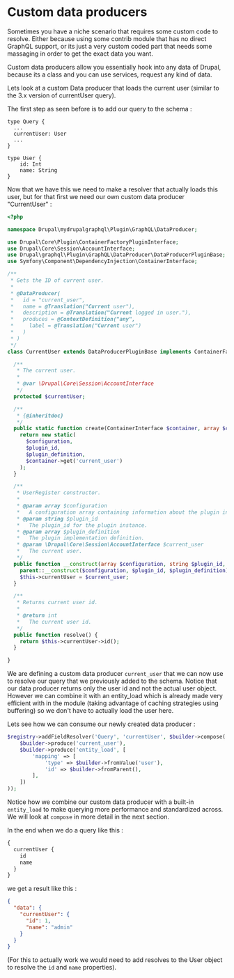 # Custom data producers

Sometimes you have a niche scenario that requires some custom code to resolve. Either because using some contrib module that has no direct GraphQL support, or its just a very custom coded part that needs some massaging in order to get the exact data you want.

Custom data producers allow you essentially hook into any data of Drupal, because its a class and you can use services, request any kind of data.

Lets look at a custom Data producer that loads the current user (similar to the 3.x version of currentUser query).

The first step as seen before  is to add our query to the schema : 

``` 
type Query {
  ...
  currentUser: User
  ...
}

type User {
    id: Int
    name: String
}
```

Now that we have this we need to make a resolver that actually loads this user, but for that first we need our own custom data producer "CurrentUser" : 

```php
<?php

namespace Drupal\mydrupalgraphql\Plugin\GraphQL\DataProducer;

use Drupal\Core\Plugin\ContainerFactoryPluginInterface;
use Drupal\Core\Session\AccountInterface;
use Drupal\graphql\Plugin\GraphQL\DataProducer\DataProducerPluginBase;
use Symfony\Component\DependencyInjection\ContainerInterface;

/**
 * Gets the ID of current user.
 *
 * @DataProducer(
 *   id = "current_user",
 *   name = @Translation("Current user"),
 *   description = @Translation("Current logged in user."),
 *   produces = @ContextDefinition("any",
 *     label = @Translation("Current user")
 *   )
 * )
 */
class CurrentUser extends DataProducerPluginBase implements ContainerFactoryPluginInterface {

  /**
   * The current user.
   *
   * @var \Drupal\Core\Session\AccountInterface
   */
  protected $currentUser;

  /**
   * {@inheritdoc}
   */
  public static function create(ContainerInterface $container, array $configuration, $plugin_id, $plugin_definition) {
    return new static(
      $configuration,
      $plugin_id,
      $plugin_definition,
      $container->get('current_user')
    );
  }

  /**
   * UserRegister constructor.
   *
   * @param array $configuration
   *   A configuration array containing information about the plugin instance.
   * @param string $plugin_id
   *   The plugin_id for the plugin instance.
   * @param array $plugin_definition
   *   The plugin implementation definition.
   * @param \Drupal\Core\Session\AccountInterface $current_user
   *   The current user.
   */
  public function __construct(array $configuration, string $plugin_id, array $plugin_definition, AccountInterface $current_user) {
    parent::__construct($configuration, $plugin_id, $plugin_definition);
    $this->currentUser = $current_user;
  }

  /**
   * Returns current user id.
   *
   * @return int
   *   The current user id.
   */
  public function resolve() {
    return $this->currentUser->id();
  }

}

```

We are defining a custom data producer `current_user` that we can now use to resolve our query that we previously added to the schema.  Notice that our data producer returns only the user id and not the actual user object. However we can combine it with an entity_load which is already made very efficient with in the module (taking advantage of caching strategies using buffering) so we don't have to actually load the user here.

Lets see how we can consume our newly created data producer : 

```php
$registry->addFieldResolver('Query', 'currentUser', $builder->compose(
    $builder->produce('current_user'),
    $builder->produce('entity_load', [
        'mapping' => [
            'type' => $builder->fromValue('user'),
            'id' => $builder->fromParent(),
        ],
    ])
));
```

Notice how we combine our custom data producer with a built-in `entity_load` to make querying more performance and standardized across. We will look at `compose` in more detail in the next section.

In the end when we do a query like this : 

```graphql
{
  currentUser {
    id
    name
  }
}
```

we get a result like this : 

```json
{
  "data": {
    "currentUser": {
      "id": 1,
      "name": "admin"
    }
  }
}
```

(For this to actually work we would need to add resolves to the User object to resolve the `id` and `name` properties).